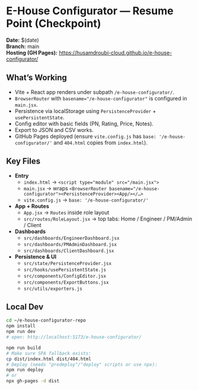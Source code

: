 # E-House Configurator — Resume Point (Checkpoint)

**Date:** $(date)  
**Branch:** main  
**Hosting (GH Pages):** https://husamdroubi-cloud.github.io/e-house-configurator/

## What’s Working
- Vite + React app renders under subpath `/e-house-configurator/`.
- `BrowserRouter` with `basename="/e-house-configurator"` is configured in `main.jsx`.
- Persistence via localStorage using `PersistenceProvider` + `usePersistentState`.
- Config editor with basic fields (PN, Rating, Price, Notes).
- Export to JSON and CSV works.
- GitHub Pages deployed (ensure `vite.config.js` has `base: '/e-house-configurator/'` and `404.html` copies from `index.html`).

## Key Files
- **Entry**
  - `index.html` → `<script type="module" src="/main.jsx">`
  - `main.jsx` → wraps `<BrowserRouter basename="/e-house-configurator"><PersistenceProvider><App/></…>`
  - `vite.config.js` → `base: '/e-house-configurator/'`
- **App + Routes**
  - `App.jsx` → `Routes` inside role layout
  - `src/routes/RoleLayout.jsx` → top tabs: Home / Engineer / PM/Admin / Client
- **Dashboards**
  - `src/dashboards/EngineerDashboard.jsx`
  - `src/dashboards/PMAdminDashboard.jsx`
  - `src/dashboards/ClientDashboard.jsx`
- **Persistence & UI**
  - `src/state/PersistenceProvider.jsx`
  - `src/hooks/usePersistentState.js`
  - `src/components/ConfigEditor.jsx`
  - `src/components/ExportButtons.jsx`
  - `src/utils/exporters.js`

## Local Dev
```bash
cd ~/e-house-configurator-repo
npm install
npm run dev
# open: http://localhost:5173/e-house-configurator/

npm run build
# Make sure SPA fallback exists:
cp dist/index.html dist/404.html
# Deploy (needs "predeploy"/"deploy" scripts or use npx):
npm run deploy
# or
npx gh-pages -d dist

